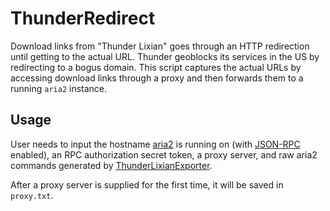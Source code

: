 # ThunderRedirect
Download links from "Thunder Lixian" goes through an HTTP redirection until getting to the actual URL. Thunder geoblocks its services in the US by redirecting to a bogus domain. This script captures the actual URLs by accessing download links through a proxy and then forwards them to a running `aria2` instance.

## Usage
User needs to input the hostname [aria2](https://github.com/aria2/aria2) is running on (with [JSON-RPC](https://aria2.github.io/manual/en/html/aria2c.html#rpc-options) enabled), an RPC authorization secret token, a proxy server, and raw aria2 commands generated by [ThunderLixianExporter](https://github.com/binux/ThunderLixianExporter).

After a proxy server is supplied for the first time, it will be saved in `proxy.txt`.
